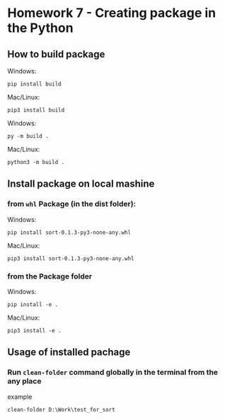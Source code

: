 # Homework 7 - Creating package in the Python

## How to build package

Windows:
```
pip install build
```
Mac/Linux:
```
pip3 install build
```
Windows:
```
py -m build .
```

Mac/Linux:
```
python3 -m build .
```

## Install package on local mashine

### from `whl` Package (in the dist folder):

Windows:
```
pip install sort-0.1.3-py3-none-any.whl 
```
Mac/Linux:
```
pip3 install sort-0.1.3-py3-none-any.whl 
```
### from the Package folder

Windows:
```
pip install -e .
```
Mac/Linux:
```
pip3 install -e .
```

## Usage of installed pachage

### Run `clean-folder` command globally in the terminal from the any place 

example

```
clean-folder D:\Work\test_for_sort 
```
